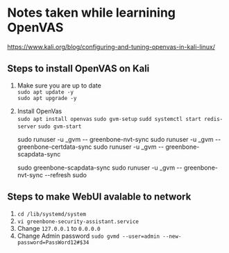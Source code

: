 # Notes taken while learnining OpenVAS

https://www.kali.org/blog/configuring-and-tuning-openvas-in-kali-linux/

## Steps to install OpenVAS on Kali

1. Make sure you are up to date  
    `sudo apt update -y`  
    `sudo apt upgrade -y`  
2. Install OpenVas  
    `sudo apt install openvas`
    `sudo gvm-setup`
    `sudd systemctl start redis-server`
    `sudo gvm-start`
    
    sudo runuser -u _gvm -- greenbone-nvt-sync
    sudo runuser -u _gvm -- greenbone-certdata-sync
    sudo runuser -u _gvm -- greenbone-scapdata-sync

    sudo greenbone-scapdata-sync
    sudo runuser -u _gvm -- greenbone-nvt-sync --refresh
    sudo 

## Steps to make WebUI avalable to network

1. `cd /lib/systemd/system`  
2. `vi greenbone-security-assistant.service`  
3. Change `127.0.0.1` to `0.0.0.0`
4. Change Admin password `sudo gvmd --user=admin --new-password=PassWord12#$34`
